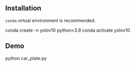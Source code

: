 ## Installation
`conda` virtual environment is recommended. 

conda create -n yolov10 python=3.9
conda activate yolov10

## Demo
python car_plate.py
